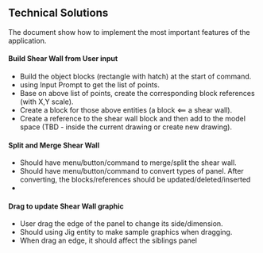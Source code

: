 ## Technical Solutions ##
The document show how to implement the most important features of the application.


#### Build Shear Wall from User input ####
* Build the object blocks (rectangle with hatch) at the start of command.
* using Input Prompt to get the list of points.
* Base on above list of points, create the corresponding block references (with X,Y scale).
* Create a block for those above entities (a block <== a shear wall).
* Create a reference to the shear wall block and then add to the model space (TBD - inside the current drawing or create new drawing).  


#### Split and Merge Shear Wall ####
* Should have menu/button/command to merge/split the shear wall.
* Should have menu/button/command to convert types of panel. After converting, the blocks/references should be updated/deleted/inserted
* 


#### Drag to update Shear Wall graphic ####
* User drag the edge of the panel to change its side/dimension.
* Should using Jig entity to make sample graphics when dragging.
* When drag an edge, it should affect the siblings panel



